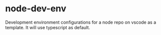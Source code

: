 # node-dev-env

Development environment configurations for a node repo on vscode as a template.
It will use typescript as default.
